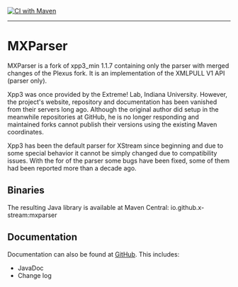 [![CI with Maven](https://github.com/x-stream/mxparser/workflows/CI%20with%20Maven/badge.svg)](https://github.com/x-stream/mxparser/actions?query=workflow%3A%22CI+with+Maven%22)

----
# MXParser
MXParser is a fork of xpp3_min 1.1.7 containing only the parser with merged changes of the Plexus fork.
It is an implementation of the XMLPULL V1 API (parser only).

Xpp3 was once provided by the Extreme! Lab, Indiana University. However, the project's website, repository and
documentation has been vanished from their servers long ago. Although the original author did setup in the meanwhile
repositories at GitHub, he is no longer responding and maintained forks cannot publish their versions using the
existing Maven coordinates.

Xpp3 has been the default parser for XStream since beginning and due to some special behavior it cannot be simply
changed due to compatibility issues. With the for of the parser some bugs have been fixed, some of them had been
reported more than a decade ago. 

## Binaries
The resulting Java library is available at Maven Central:
 io.github.x-stream:mxparser

## Documentation
Documentation can also be found at [GitHub](http://x-stream.github.io/mxparser).
This includes:
* JavaDoc
* Change log

